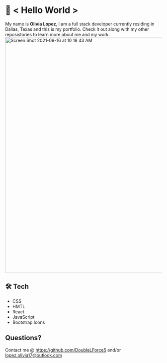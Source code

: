 # 👋 < Hello World > 

My name is **Olivia Lopez**, I am a full stack developer currently residing in Dallas, Texas and this is my portfolio. Check it out along with my other reposistories to learn more about me and my work.
<img width="759" alt="Screen Shot 2021-09-16 at 10 18 43 AM" src="https://user-images.githubusercontent.com/73543476/133639133-78c4186e-2214-475e-868e-196f53558aeb.png">

## 🛠️ Tech 
- CSS
- HMTL
- React
- JavaScript
- Bootstrap Icons

## Questions?
Contact me @ https://github.com/DoubleLForce5 and/or lopez.olivia17@outlook.com 
